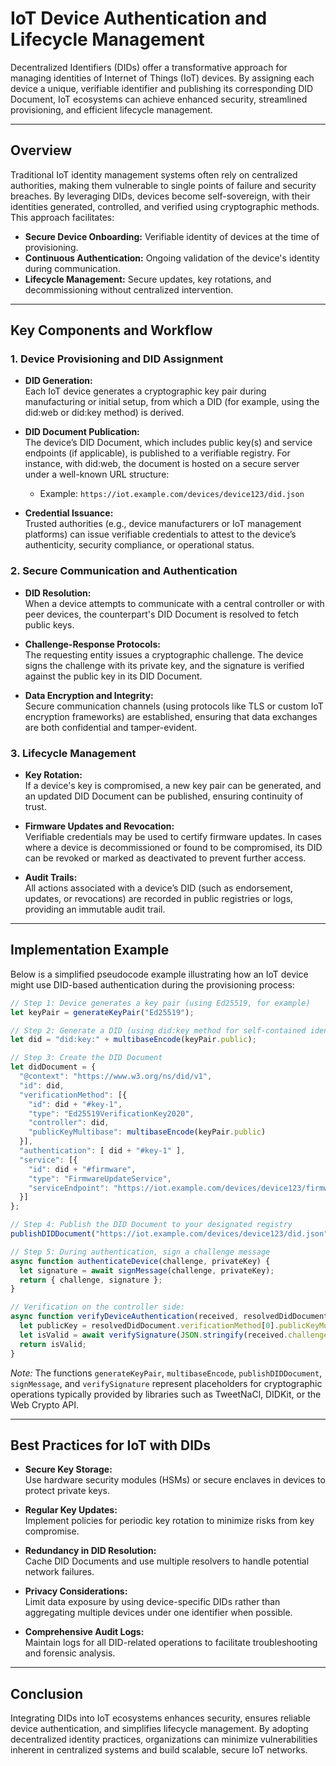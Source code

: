 # IoT Device Authentication and Lifecycle Management

Decentralized Identifiers (DIDs) offer a transformative approach for managing identities of Internet of Things (IoT) devices. By assigning each device a unique, verifiable identifier and publishing its corresponding DID Document, IoT ecosystems can achieve enhanced security, streamlined provisioning, and efficient lifecycle management.

---

## Overview

Traditional IoT identity management systems often rely on centralized authorities, making them vulnerable to single points of failure and security breaches. By leveraging DIDs, devices become self-sovereign, with their identities generated, controlled, and verified using cryptographic methods. This approach facilitates:
- **Secure Device Onboarding:** Verifiable identity of devices at the time of provisioning.
- **Continuous Authentication:** Ongoing validation of the device's identity during communication.
- **Lifecycle Management:** Secure updates, key rotations, and decommissioning without centralized intervention.

---

## Key Components and Workflow

### 1. Device Provisioning and DID Assignment

- **DID Generation:**  
  Each IoT device generates a cryptographic key pair during manufacturing or initial setup, from which a DID (for example, using the did:web or did:key method) is derived.
  
- **DID Document Publication:**  
  The device’s DID Document, which includes public key(s) and service endpoints (if applicable), is published to a verifiable registry. For instance, with did:web, the document is hosted on a secure server under a well-known URL structure:
  - Example: `https://iot.example.com/devices/device123/did.json`

- **Credential Issuance:**  
  Trusted authorities (e.g., device manufacturers or IoT management platforms) can issue verifiable credentials to attest to the device’s authenticity, security compliance, or operational status.

### 2. Secure Communication and Authentication

- **DID Resolution:**  
  When a device attempts to communicate with a central controller or with peer devices, the counterpart's DID Document is resolved to fetch public keys.
  
- **Challenge-Response Protocols:**  
  The requesting entity issues a cryptographic challenge. The device signs the challenge with its private key, and the signature is verified against the public key in its DID Document.

- **Data Encryption and Integrity:**  
  Secure communication channels (using protocols like TLS or custom IoT encryption frameworks) are established, ensuring that data exchanges are both confidential and tamper-evident.

### 3. Lifecycle Management

- **Key Rotation:**  
  If a device's key is compromised, a new key pair can be generated, and an updated DID Document can be published, ensuring continuity of trust.
  
- **Firmware Updates and Revocation:**  
  Verifiable credentials may be used to certify firmware updates. In cases where a device is decommissioned or found to be compromised, its DID can be revoked or marked as deactivated to prevent further access.
  
- **Audit Trails:**  
  All actions associated with a device’s DID (such as endorsement, updates, or revocations) are recorded in public registries or logs, providing an immutable audit trail.

---

## Implementation Example

Below is a simplified pseudocode example illustrating how an IoT device might use DID-based authentication during the provisioning process:

```javascript
// Step 1: Device generates a key pair (using Ed25519, for example)
let keyPair = generateKeyPair("Ed25519");

// Step 2: Generate a DID (using did:key method for self-contained identity)
let did = "did:key:" + multibaseEncode(keyPair.public);

// Step 3: Create the DID Document
let didDocument = {
  "@context": "https://www.w3.org/ns/did/v1",
  "id": did,
  "verificationMethod": [{
    "id": did + "#key-1",
    "type": "Ed25519VerificationKey2020",
    "controller": did,
    "publicKeyMultibase": multibaseEncode(keyPair.public)
  }],
  "authentication": [ did + "#key-1" ],
  "service": [{
    "id": did + "#firmware",
    "type": "FirmwareUpdateService",
    "serviceEndpoint": "https://iot.example.com/devices/device123/firmware"
  }]
};

// Step 4: Publish the DID Document to your designated registry
publishDIDDocument("https://iot.example.com/devices/device123/did.json", didDocument);

// Step 5: During authentication, sign a challenge message
async function authenticateDevice(challenge, privateKey) {
  let signature = await signMessage(challenge, privateKey);
  return { challenge, signature };
}

// Verification on the controller side:
async function verifyDeviceAuthentication(received, resolvedDidDocument) {
  let publicKey = resolvedDidDocument.verificationMethod[0].publicKeyMultibase;
  let isValid = await verifySignature(JSON.stringify(received.challenge), received.signature, publicKey);
  return isValid;
}
```

*Note:* The functions `generateKeyPair`, `multibaseEncode`, `publishDIDDocument`, `signMessage`, and `verifySignature` represent placeholders for cryptographic operations typically provided by libraries such as TweetNaCl, DIDKit, or the Web Crypto API.

---

## Best Practices for IoT with DIDs

- **Secure Key Storage:**  
  Use hardware security modules (HSMs) or secure enclaves in devices to protect private keys.

- **Regular Key Updates:**  
  Implement policies for periodic key rotation to minimize risks from key compromise.

- **Redundancy in DID Resolution:**  
  Cache DID Documents and use multiple resolvers to handle potential network failures.

- **Privacy Considerations:**  
  Limit data exposure by using device-specific DIDs rather than aggregating multiple devices under one identifier when possible.

- **Comprehensive Audit Logs:**  
  Maintain logs for all DID-related operations to facilitate troubleshooting and forensic analysis.

---

## Conclusion

Integrating DIDs into IoT ecosystems enhances security, ensures reliable device authentication, and simplifies lifecycle management. By adopting decentralized identity practices, organizations can minimize vulnerabilities inherent in centralized systems and build scalable, secure IoT networks.
